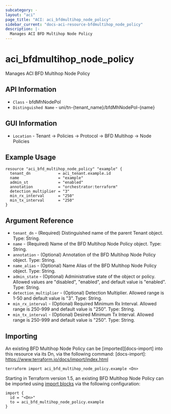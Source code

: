 ```yaml
---
subcategory: -
layout: "aci"
page_title: "ACI: aci_bfdmultihop_node_policy"
sidebar_current: "docs-aci-resource-bfdmultihop_node_policy"
description: |-
  Manages ACI BFD Multihop Node Policy
---
```


# aci_bfdmultihop_node_policy #

Manages ACI BFD Multihop Node Policy

## API Information ##

* `Class` - bfdMhNodePol
* `Distinguished Name` - uni/tn-{tenant_name}/bfdMhNodePol-{name}

## GUI Information ##

* `Location` - Tenant -> Policies -> Protocol -> BFD Multihop -> Node Policies

## Example Usage ##

```hcl
resource "aci_bfd_multihop_node_policy" "example" {
  tenant_dn            = aci_tenant.example.id
  name                 = "example"
  admin_st             = "enabled"
  annotation           = "orchestrator:terraform"
  detection_multiplier = "3"
  min_rx_interval      = "250"
  min_tx_interval      = "250"
}
```

## Argument Reference ##

* `tenant_dn` - (Required) Distinguished name of the parent Tenant object. Type: String.
* `name` - (Required) Name of the BFD Multihop Node Policy object. Type: String.
* `annotation` - (Optional) Annotation of the BFD Multihop Node Policy object. Type: String.
* `name_alias` - (Optional) Name Alias of the BFD Multihop Node Policy object. Type: String.
* `admin_state` - (Optional) Administrative state of the object or policy. Allowed values are "disabled", "enabled", and default value is "enabled". Type: String.
* `detection_multiplier` - (Optional) Detection Multiplier. Allowed range is 1-50 and default value is "3". Type: String.
* `min_rx_interval` - (Optional) Required Minimum Rx Interval. Allowed range is 250-999 and default value is "250". Type: String.
* `min_tx_interval` - (Optional) Desired Minimum Tx Interval. Allowed range is 250-999 and default value is "250". Type: String.

## Importing ##

An existing BFD Multihop Node Policy can be [imported][docs-import] into this resource via its Dn, via the following command:
[docs-import]: https://www.terraform.io/docs/import/index.html

```
terraform import aci_bfd_multihop_node_policy.example <Dn>
```

Starting in Terraform version 1.5, an existing BFD Multihop Node Policy can be imported 
using [import blocks](https://developer.hashicorp.com/terraform/language/import) via the following configuration:

```
import {
  id = "<Dn>"
  to = aci_bfd_multihop_node_policy.example
}
```